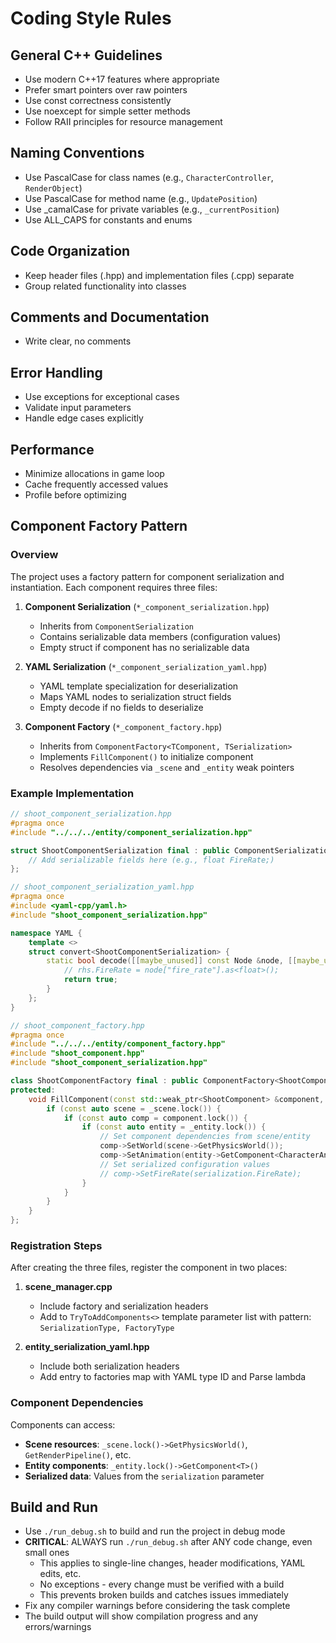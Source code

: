 # Coding Style Rules

## General C++ Guidelines
- Use modern C++17 features where appropriate
- Prefer smart pointers over raw pointers
- Use const correctness consistently
- Use noexcept for simple setter methods
- Follow RAII principles for resource management

## Naming Conventions
- Use PascalCase for class names (e.g., `CharacterController`, `RenderObject`)
- Use PascalCase for method name (e.g., `UpdatePosition`)
- Use _camalCase for private variables (e.g., `_currentPosition`)
- Use ALL_CAPS for constants and enums

## Code Organization
- Keep header files (.hpp) and implementation files (.cpp) separate
- Group related functionality into classes

## Comments and Documentation
- Write clear, no comments

## Error Handling
- Use exceptions for exceptional cases
- Validate input parameters
- Handle edge cases explicitly

## Performance
- Minimize allocations in game loop
- Cache frequently accessed values
- Profile before optimizing

## Component Factory Pattern

### Overview
The project uses a factory pattern for component serialization and instantiation. Each component requires three files:

1. **Component Serialization** (`*_component_serialization.hpp`)
   - Inherits from `ComponentSerialization`
   - Contains serializable data members (configuration values)
   - Empty struct if component has no serializable data

2. **YAML Serialization** (`*_component_serialization_yaml.hpp`)
   - YAML template specialization for deserialization
   - Maps YAML nodes to serialization struct fields
   - Empty decode if no fields to deserialize

3. **Component Factory** (`*_component_factory.hpp`)
   - Inherits from `ComponentFactory<TComponent, TSerialization>`
   - Implements `FillComponent()` to initialize component
   - Resolves dependencies via `_scene` and `_entity` weak pointers

### Example Implementation

```cpp
// shoot_component_serialization.hpp
#pragma once
#include "../../../entity/component_serialization.hpp"

struct ShootComponentSerialization final : public ComponentSerialization {
    // Add serializable fields here (e.g., float FireRate;)
};

// shoot_component_serialization_yaml.hpp
#pragma once
#include <yaml-cpp/yaml.h>
#include "shoot_component_serialization.hpp"

namespace YAML {
    template <>
    struct convert<ShootComponentSerialization> {
        static bool decode([[maybe_unused]] const Node &node, [[maybe_unused]] ShootComponentSerialization &rhs) {
            // rhs.FireRate = node["fire_rate"].as<float>();
            return true;
        }
    };
}

// shoot_component_factory.hpp
#pragma once
#include "../../../entity/component_factory.hpp"
#include "shoot_component.hpp"
#include "shoot_component_serialization.hpp"

class ShootComponentFactory final : public ComponentFactory<ShootComponent, ShootComponentSerialization> {
protected:
    void FillComponent(const std::weak_ptr<ShootComponent> &component, const ShootComponentSerialization &serialization) override {
        if (const auto scene = _scene.lock()) {
            if (const auto comp = component.lock()) {
                if (const auto entity = _entity.lock()) {
                    // Set component dependencies from scene/entity
                    comp->SetWorld(scene->GetPhysicsWorld());
                    comp->SetAnimation(entity->GetComponent<CharacterAnimationComponent>());
                    // Set serialized configuration values
                    // comp->SetFireRate(serialization.FireRate);
                }
            }
        }
    }
};
```

### Registration Steps

After creating the three files, register the component in two places:

1. **scene_manager.cpp**
   - Include factory and serialization headers
   - Add to `TryToAddComponents<>` template parameter list with pattern: `SerializationType, FactoryType`

2. **entity_serialization_yaml.hpp**
   - Include both serialization headers
   - Add entry to factories map with YAML type ID and Parse lambda

### Component Dependencies

Components can access:
- **Scene resources**: `_scene.lock()->GetPhysicsWorld()`, `GetRenderPipeline()`, etc.
- **Entity components**: `_entity.lock()->GetComponent<T>()`
- **Serialized data**: Values from the `serialization` parameter

## Build and Run
- Use `./run_debug.sh` to build and run the project in debug mode
- **CRITICAL**: ALWAYS run `./run_debug.sh` after ANY code change, even small ones
  - This applies to single-line changes, header modifications, YAML edits, etc.
  - No exceptions - every change must be verified with a build
  - This prevents broken builds and catches issues immediately
- Fix any compiler warnings before considering the task complete
- The build output will show compilation progress and any errors/warnings